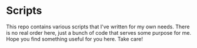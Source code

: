 Scripts
=======

This repo contains various scripts that I've written for my own
needs. There is no real order here, just a bunch of code that serves some
purpose for me. Hope you find something useful for you here. Take care!
